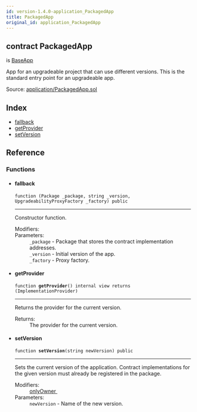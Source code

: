 ```yaml
---
id: version-1.4.0-application_PackagedApp
title: PackagedApp
original_id: application_PackagedApp
---
```


<div class="contract-doc"><div class="contract"><h2 class="contract-header"><span class="contract-kind">contract</span> PackagedApp</h2><p class="base-contracts"><span>is</span> <a href="application_BaseApp.html">BaseApp</a></p><p class="description">App for an upgradeable project that can use different versions. This is the standard entry point for an upgradeable app.</p><div class="source">Source: <a href="git+https://github.com/zeppelinos/zos/blob/v1.4.0/contracts/application/PackagedApp.sol" target="_blank">application/PackagedApp.sol</a></div></div><div class="index"><h2>Index</h2><ul><li><a href="application_PackagedApp.html#">fallback</a></li><li><a href="application_PackagedApp.html#getProvider">getProvider</a></li><li><a href="application_PackagedApp.html#setVersion">setVersion</a></li></ul></div><div class="reference"><h2>Reference</h2><div class="functions"><h3>Functions</h3><ul><li><div class="item function"><span id="fallback" class="anchor-marker"></span><h4 class="name">fallback</h4><div class="body"><code class="signature">function <strong></strong><span>(Package _package, string _version, UpgradeabilityProxyFactory _factory) </span><span>public </span></code><hr/><div class="description"><p>Constructor function.</p></div><dl><dt><span class="label-modifiers">Modifiers:</span></dt><dd></dd><dt><span class="label-parameters">Parameters:</span></dt><dd><div><code>_package</code> - Package that stores the contract implementation addresses.</div><div><code>_version</code> - Initial version of the app.</div><div><code>_factory</code> - Proxy factory.</div></dd></dl></div></div></li><li><div class="item function"><span id="getProvider" class="anchor-marker"></span><h4 class="name">getProvider</h4><div class="body"><code class="signature">function <strong>getProvider</strong><span>() </span><span>internal </span><span>view </span><span>returns  (ImplementationProvider) </span></code><hr/><div class="description"><p>Returns the provider for the current version.</p></div><dl><dt><span class="label-return">Returns:</span></dt><dd>The provider for the current version.</dd></dl></div></div></li><li><div class="item function"><span id="setVersion" class="anchor-marker"></span><h4 class="name">setVersion</h4><div class="body"><code class="signature">function <strong>setVersion</strong><span>(string newVersion) </span><span>public </span></code><hr/><div class="description"><p>Sets the current version of the application. Contract implementations for the given version must already be registered in the package.</p></div><dl><dt><span class="label-modifiers">Modifiers:</span></dt><dd><a href="es_openzeppelin-solidity_contracts_ownership_Ownable.html#onlyOwner">onlyOwner </a></dd><dt><span class="label-parameters">Parameters:</span></dt><dd><div><code>newVersion</code> - Name of the new version.</div></dd></dl></div></div></li></ul></div></div></div>
